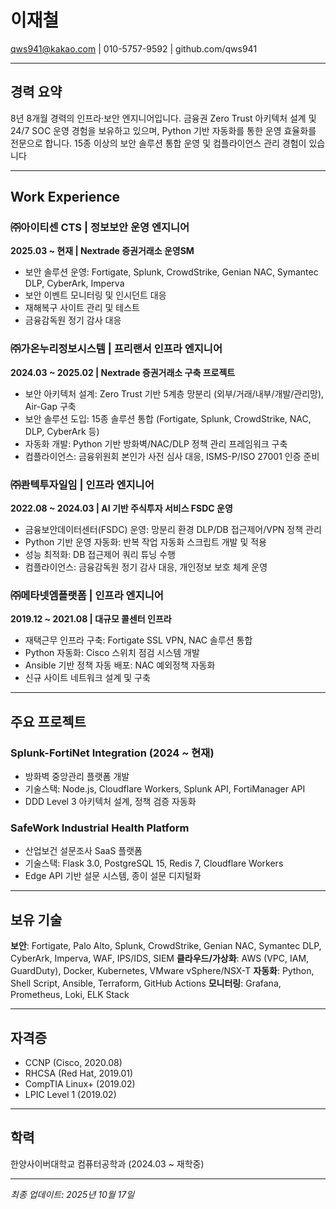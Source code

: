 # 이재철

qws941@kakao.com | 010-5757-9592 | github.com/qws941

---

## 경력 요약

8년 8개월 경력의 인프라·보안 엔지니어입니다. 금융권 Zero Trust 아키텍처 설계 및 24/7 SOC 운영 경험을 보유하고 있으며, Python 기반 자동화를 통한 운영 효율화를 전문으로 합니다. 15종 이상의 보안 솔루션 통합 운영 및 컴플라이언스 관리 경험이 있습니다

---

## Work Experience

### ㈜아이티센 CTS | 정보보안 운영 엔지니어
**2025.03 ~ 현재 | Nextrade 증권거래소 운영SM**

- 보안 솔루션 운영: Fortigate, Splunk, CrowdStrike, Genian NAC, Symantec DLP, CyberArk, Imperva
- 보안 이벤트 모니터링 및 인시던트 대응
- 재해복구 사이트 관리 및 테스트
- 금융감독원 정기 감사 대응

### ㈜가온누리정보시스템 | 프리랜서 인프라 엔지니어
**2024.03 ~ 2025.02 | Nextrade 증권거래소 구축 프로젝트**

- 보안 아키텍처 설계: Zero Trust 기반 5계층 망분리 (외부/거래/내부/개발/관리망), Air-Gap 구축
- 보안 솔루션 도입: 15종 솔루션 통합 (Fortigate, Splunk, CrowdStrike, NAC, DLP, CyberArk 등)
- 자동화 개발: Python 기반 방화벽/NAC/DLP 정책 관리 프레임워크 구축
- 컴플라이언스: 금융위원회 본인가 사전 심사 대응, ISMS-P/ISO 27001 인증 준비

### ㈜콴텍투자일임 | 인프라 엔지니어
**2022.08 ~ 2024.03 | AI 기반 주식투자 서비스 FSDC 운영**

- 금융보안데이터센터(FSDC) 운영: 망분리 환경 DLP/DB 접근제어/VPN 정책 관리
- Python 기반 운영 자동화: 반복 작업 자동화 스크립트 개발 및 적용
- 성능 최적화: DB 접근제어 쿼리 튜닝 수행
- 컴플라이언스: 금융감독원 정기 감사 대응, 개인정보 보호 체계 운영

### ㈜메타넷엠플랫폼 | 인프라 엔지니어
**2019.12 ~ 2021.08 | 대규모 콜센터 인프라**

- 재택근무 인프라 구축: Fortigate SSL VPN, NAC 솔루션 통합
- Python 자동화: Cisco 스위치 점검 시스템 개발
- Ansible 기반 정책 자동 배포: NAC 예외정책 자동화
- 신규 사이트 네트워크 설계 및 구축

---

## 주요 프로젝트

### Splunk-FortiNet Integration (2024 ~ 현재)
- 방화벽 중앙관리 플랫폼 개발
- 기술스택: Node.js, Cloudflare Workers, Splunk API, FortiManager API
- DDD Level 3 아키텍처 설계, 정책 검증 자동화

### SafeWork Industrial Health Platform
- 산업보건 설문조사 SaaS 플랫폼
- 기술스택: Flask 3.0, PostgreSQL 15, Redis 7, Cloudflare Workers
- Edge API 기반 설문 시스템, 종이 설문 디지털화

---

## 보유 기술

**보안**: Fortigate, Palo Alto, Splunk, CrowdStrike, Genian NAC, Symantec DLP, CyberArk, Imperva, WAF, IPS/IDS, SIEM
**클라우드/가상화**: AWS (VPC, IAM, GuardDuty), Docker, Kubernetes, VMware vSphere/NSX-T
**자동화**: Python, Shell Script, Ansible, Terraform, GitHub Actions
**모니터링**: Grafana, Prometheus, Loki, ELK Stack

---

## 자격증

- CCNP (Cisco, 2020.08)
- RHCSA (Red Hat, 2019.01)
- CompTIA Linux+ (2019.02)
- LPIC Level 1 (2019.02)

---

## 학력

한양사이버대학교 컴퓨터공학과 (2024.03 ~ 재학중)

---

_최종 업데이트: 2025년 10월 17일_
